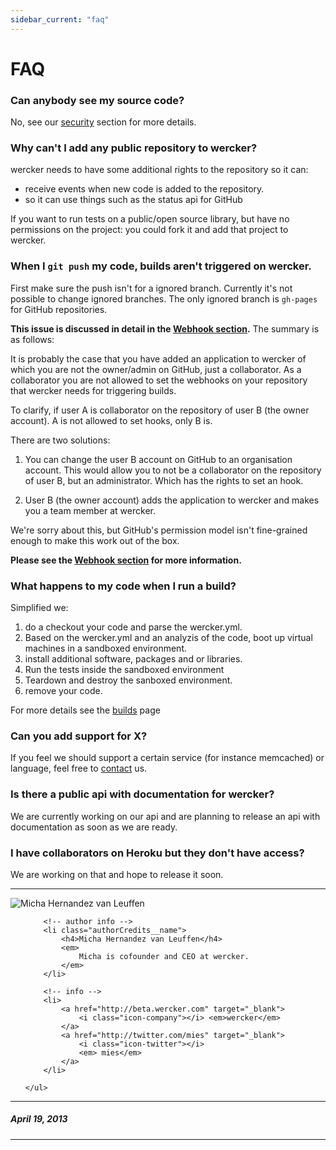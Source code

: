 ```yaml
---
sidebar_current: "faq"
---
```


# FAQ

### Can anybody see my source code? ###
No, see our [security](/articles/introduction/security.html) section for more details.

### Why can't I add any public repository to wercker?
wercker needs to have some additional rights to the repository so it can:

* receive events when new code is added to the repository.
* so it can use things such as the status api for GitHub

If you want to run tests on a public/open source library, but have no permissions on the project: you could fork it and add that project to wercker.

<a id="nobuilds"></a>
### When I `git push` my code, builds aren't triggered on wercker.

First make sure the push isn't for a ignored branch. Currently it's not possible to change ignored branches. The only ignored branch is `gh-pages` for GitHub repositories.

**This issue is discussed in detail in the [Webhook section](/articles/faq/webhooks.html).** The summary is as follows:

It is probably the case that you have added an application to wercker of which you are not the owner/admin on GitHub, just a collaborator.
As a collaborator you are not allowed to set the webhooks on your repository that wercker needs for triggering builds.

To clarify, if user A is collaborator on the repository of user B (the owner account). A is not allowed to set hooks, only B is.

There are two solutions:

1. You can change the user B account on GitHub to an organisation account. This would allow you to not be a collaborator on the repository of user B, but an administrator. Which has the rights to set an hook.

2. User B (the owner account) adds the application to wercker and makes you a team member at wercker.

We're sorry about this, but GitHub's permission model isn't fine-grained enough to make this work out of the box.

**Please see the [Webhook section](/articles/faq/webhooks.html) for more information.**

### What happens to my code when I run a build?
Simplified we:

1. do a checkout your code and parse the wercker.yml.
2. Based on the wercker.yml and an analyzis of the code, boot up virtual machines in a sandboxed environment.
3. install additional software, packages and or libraries.
4. Run the tests inside the sandboxed environment
5. Teardown and destroy the sanboxed environment.
6. remove your code.

For more details see the [builds](/articles/introduction/builds.html) page

### Can you add support for X?
If you feel we should support a certain service (for instance memcached) or language, feel free to [contact](mailto:pleasemailus@wercker.com) us.

### Is there a public api with documentation for wercker?
We are currently working on our api and are planning to release an api with documentation as soon as we are ready.

### I have collaborators on Heroku but they don't have access?
We are working on that and hope to release it soon.

-------

<div class="authorCredits">
    <span class="profile-picture">
        <img src="https://secure.gravatar.com/avatar/d4b19718f9748779d7cf18c6303dc17f?d=identicon&s=192" alt="Micha Hernandez van Leuffen"/>
    </span>
    <ul class="authorCredits">

        <!-- author info -->
        <li class="authorCredits__name">
            <h4>Micha Hernandez van Leuffen</h4>
            <em>
                Micha is cofounder and CEO at wercker.
            </em>
        </li>

        <!-- info -->
        <li>
            <a href="http://beta.wercker.com" target="_blank">
                <i class="icon-company"></i> <em>wercker</em>
            </a>
            <a href="http://twitter.com/mies" target="_blank">
                <i class="icon-twitter"></i>
                <em> mies</em>
            </a>
        </li>

    </ul>
</div>

-------
##### April 19, 2013
-------
